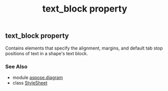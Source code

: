 ﻿---
title: text_block property
second_title: Aspose.Diagram for Python via .NET API References
description: 
type: docs
weight: 280
url: /python-net/aspose.diagram/stylesheet/text_block/
is_root: false
---

## text_block property


Contains elements that specify the alignment, margins, and default tab stop positions of text in a shape's text block.

### See Also
* module [aspose.diagram](../../)
* class [StyleSheet](/diagram/python-net/aspose.diagram/stylesheet)
